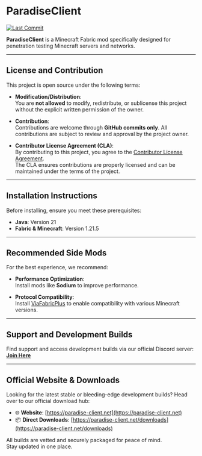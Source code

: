 # **ParadiseClient**
[![Last Commit](https://img.shields.io/github/last-commit/hydrogen-developments/ParadiseClient-X?style=for-the-badge)](https://paradise-client.net/downloads/)

**ParadiseClient** is a Minecraft Fabric mod specifically designed for penetration testing Minecraft servers and networks.

---

## **License and Contribution**

This project is open source under the following terms:

- **Modification/Distribution**:  
  You are **not allowed** to modify, redistribute, or sublicense this project without the explicit written permission of the owner.

- **Contribution**:  
  Contributions are welcome through **GitHub commits only**. All contributions are subject to review and approval by the project owner.

- **Contributor License Agreement (CLA)**:  
  By contributing to this project, you agree to the [Contributor License Agreement](CONTRIBUTOR_LICENSE_AGREEMENT.md).  
  The CLA ensures contributions are properly licensed and can be maintained under the terms of the project.

---

## **Installation Instructions**

Before installing, ensure you meet these prerequisites:

- **Java**: Version 21
- **Fabric & Minecraft**: Version 1.21.5

---

## **Recommended Side Mods**

For the best experience, we recommend:

- **Performance Optimization**:  
  Install mods like **Sodium** to improve performance.

- **Protocol Compatibility**:  
  Install [ViaFabricPlus](https://modrinth.com/mod/viafabricplus) to enable compatibility with various Minecraft versions.

---

## **Support and Development Builds**

Find support and access development builds via our official Discord server:  
[**Join Here**](https://discord.gg/WpGAqWhXJX)

---

## **Official Website & Downloads**

Looking for the latest stable or bleeding-edge development builds? Head over to our official download hub:

- 🌐 **Website**: [https://paradise-client.net](https://paradise-client.net)
- 📦 **Direct Downloads**: [https://paradise-client.net/downloads](https://paradise-client.net/downloads)

All builds are vetted and securely packaged for peace of mind.  
Stay updated in one place.
